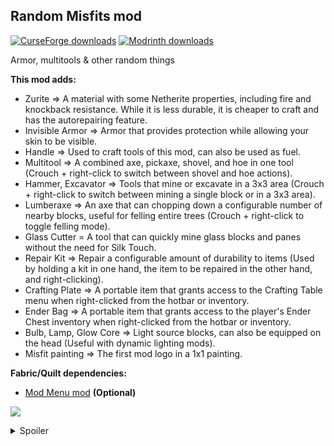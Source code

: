 <h2><strong>Random Misfits mod</strong></h2>
<p><a href="https://www.curseforge.com/minecraft/mc-mods/random-misfits"><img src="https://cf.way2muchnoise.eu/full_1057489_downloads.svg?badge_style=flat" alt="CurseForge downloads" /></a> <a href="https://modrinth.com/mod/random-misfits"><img src="https://img.shields.io/badge/dynamic/json?color=2d2d2d&amp;colorA=17b85a&amp;style=flat-square&amp;label=&amp;suffix= downloads&amp;query=downloads&amp;url=https://api.modrinth.com/v2/project/sdjh3tKn&amp;logo=modrinth&amp;logoColor=2d2d2d" alt="Modrinth downloads" /></a></p>

Armor, multitools & other random things

<strong>This mod adds:</strong>

- Zurite => A material with some Netherite properties, including fire and knockback resistance. While it is less durable, it is cheaper to craft and has the autorepairing feature.
- Invisible Armor => Armor that provides protection while allowing your skin to be visible.
- Handle => Used to craft tools of this mod, can also be used as fuel.
- Multitool => A combined axe, pickaxe, shovel, and hoe in one tool (Crouch + right-click to switch between shovel and hoe actions).
- Hammer, Excavator => Tools that mine or excavate in a 3x3 area (Crouch + right-click to switch between mining a single block or in a 3x3 area).
- Lumberaxe => An axe that can chopping down a configurable number of nearby blocks, useful for felling entire trees (Crouch + right-click to toggle felling mode).
- Glass Cutter = A tool that can quickly mine glass blocks and panes without the need for Silk Touch.
- Repair Kit => Repair a configurable amount of durability to items (Used by holding a kit in one hand, the item to be repaired in the other hand, and right-clicking).
- Crafting Plate => A portable item that grants access to the Crafting Table menu when right-clicked from the hotbar or inventory.
- Ender Bag => A portable item that grants access to the player's Ender Chest inventory when right-clicked from the hotbar or inventory.
- Bulb, Lamp, Glow Core => Light source blocks, can also be equipped on the head (Useful with dynamic lighting mods).
- Misfit painting => The first mod logo in a 1x1 painting.

<strong>Fabric/Quilt dependencies:</strong>

- <a href="https://modrinth.com/mod/modmenu" target="_blank">Mod Menu mod</a> <strong>(Optional)</strong>

<img src="https://cdn.modrinth.com/data/sdjh3tKn/images/e0a51c70c4522747de6ef739dffe18e2b38c2f89.png"><br>

<details>
  <summary>Spoiler</summary>

<img src="https://cdn.modrinth.com/data/sdjh3tKn/images/c2ca24527325c9589ca2a6e69381a2c369f5210d.png" width="500">

</details>